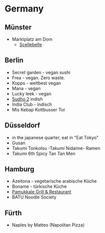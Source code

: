 # Germany

## Münster
- Marktplatz am Dom
	- [Scellebelle](https://www.scellebelle.de/markt-muenster/)
## Berlin
 - Secret garden - vegan sushi
 - Frea - vegan. Zero waste. 
 - Kopps - weltbest vegan
 - Mana - vegan
 - Lucky leek - vegan
 - [Sudho 2](http://sadhu-restaurant.com/) indish
 - India Club - indisch
 - Mis Kebap Kottbusser Tor

## Düsseldorf

 - in the japanese quarter, eat in "Eat Tokyo"
 - Gusan
 - Takumi Tonkotsu -Takumi Nidaime- Ramen
 - Takumi 6th Spicy Tan Tan Men

## Hamburg
 - Azeitona - vegetarische arabische Küche
 - Boname - türkische Küche
 - [Pamukkale Grill & Restaurant](https://pamukkalerestaurant.de/)
 - BATU Noodle Society

## Fürth

 - Naples by Matteo (Napolitan Pizza)
